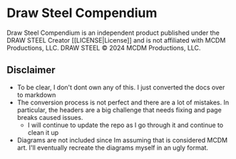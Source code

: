 # Draw Steel Compendium

Draw Steel Compendium is an independent product published under the DRAW STEEL Creator [[LICENSE|License]] and is not affiliated with MCDM Productions, LLC. DRAW STEEL © 2024 MCDM Productions, LLC. 

## Disclaimer

- To be clear, I don't dont own any of this. I just converted the docs over to markdown
- The conversion process is not perfect and there are a lot of mistakes. In particular, the headers are a big challenge that needs fixing and page breaks caused issues.
	- I will continue to update the repo as I go through it and continue to clean it up
- Diagrams are not included since Im assuming that is considered MCDM art.  I'll eventually recreate the diagrams myself in an ugly format.
